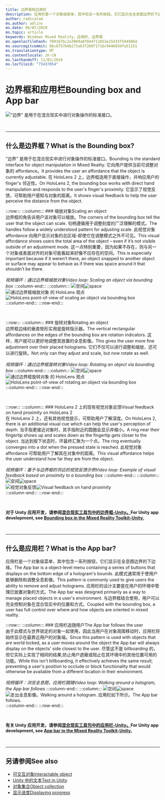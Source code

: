 ```yaml
---
title: 边界框和应用栏
description: 应用栏是一个对象级菜单，其中包含一系列按钮，它们显示在全息图边界的下边缘。
author: radicalad
ms.author: adlinv
ms.date: 06/07/2019
ms.topic: article
keywords: Windows Mixed Reality，应用栏，边界框
ms.openlocfilehash: f09187bc2a3969a8f844711052e15433f5449d6d
ms.sourcegitcommit: 6bc6757b9b273a63f260f1716c944603dfa51151
ms.translationtype: MT
ms.contentlocale: zh-CN
ms.lasthandoff: 11/01/2019
ms.locfileid: "73437054"
---
```

# <a name="bounding-box-and-app-bar"></a><span data-ttu-id="a1aeb-104">边界框和应用栏</span><span class="sxs-lookup"><span data-stu-id="a1aeb-104">Bounding box and App bar</span></span>
!["边界" 是用于在混合现实中进行对象操作的标准接口。](images/640px-boundingbox-hero.jpg)<br>

<br>

---

## <a name="what-is-the-bounding-box"></a><span data-ttu-id="a1aeb-106">什么是边界框？</span><span class="sxs-lookup"><span data-stu-id="a1aeb-106">What is the Bounding box?</span></span>

<span data-ttu-id="a1aeb-107">"边界" 是用于在混合现实中进行对象操作的标准接口。</span><span class="sxs-lookup"><span data-stu-id="a1aeb-107">Bounding is the standard interface for object manipulation in Mixed Reality.</span></span> <span data-ttu-id="a1aeb-108">它向用户提供当前可调整对象的 affordance。</span><span class="sxs-lookup"><span data-stu-id="a1aeb-108">It provides the user an affordance that the object is currently adjustable.</span></span> <span data-ttu-id="a1aeb-109">在 HoloLens 2 上，边界框适用于直接操作，并响应用户的 finger's 邻近性。</span><span class="sxs-lookup"><span data-stu-id="a1aeb-109">On HoloLens 2, the bounding box works with direct hand manipulation and responds to the user's finger's proximity.</span></span> <span data-ttu-id="a1aeb-110">它显示了视觉反馈，可帮助用户感知与对象的距离。</span><span class="sxs-lookup"><span data-stu-id="a1aeb-110">It shows visual feedback to help the user perceive the distance from the object.</span></span>

:::row:::
    :::column:::
        ### <a name="scaling-an-objectbr"></a><span data-ttu-id="a1aeb-111">缩放对象</span><span class="sxs-lookup"><span data-stu-id="a1aeb-111">Scaling an object</span></span><br>
        <span data-ttu-id="a1aeb-112">边界框的角告诉用户该对象可以缩放。</span><span class="sxs-lookup"><span data-stu-id="a1aeb-112">The corners of the bounding box tell the user that the object can scale.</span></span> <span data-ttu-id="a1aeb-113">句柄遵循用于调整刻度的广泛理解的模式。</span><span class="sxs-lookup"><span data-stu-id="a1aeb-113">The handles follow a widely understood pattern for adjusting scale.</span></span> <span data-ttu-id="a1aeb-114">此视觉对象 affordance 向用户显示对象的总区域–即使它在调整模式之外不可见。</span><span class="sxs-lookup"><span data-stu-id="a1aeb-114">This visual affordance shows users the total area of the object – even if it’s not visible outside of an adjustment mode.</span></span> <span data-ttu-id="a1aeb-115">这一点特别重要，因为如果不存在，则与另一个对象或表面对齐的对象可能看起来好像不应存在的空间。</span><span class="sxs-lookup"><span data-stu-id="a1aeb-115">This is especially important because if it weren’t there, an object snapped to another object or surface may appear to behave as if there was space around it that shouldn’t be there.</span></span><br>
        <br>
        <span data-ttu-id="a1aeb-116">*视频循环：通过边界框缩放对象*</span><span class="sxs-lookup"><span data-stu-id="a1aeb-116">*Video loop: Scaling an object via bounding box*</span></span>
    :::column-end:::
        :::column:::
        <span data-ttu-id="a1aeb-117">![空间](images/spacer-20x582.png)</span><span class="sxs-lookup"><span data-stu-id="a1aeb-117">![space](images/spacer-20x582.png)</span></span><br>
       <span data-ttu-id="a1aeb-118">![通过边界框缩放对象](images/HoloLens2_BoundingBox.gif) 的 HoloLens 观点</span><span class="sxs-lookup"><span data-stu-id="a1aeb-118">![HoloLens point-of-view of scaling an object via bounding box](images/HoloLens2_BoundingBox.gif)</span></span><br>
    :::column-end:::
:::row-end:::

<br>

:::row:::
    :::column:::
        ### <a name="rotating-an-objectbr"></a><span data-ttu-id="a1aeb-119">旋转对象</span><span class="sxs-lookup"><span data-stu-id="a1aeb-119">Rotating an object</span></span><br>
        <span data-ttu-id="a1aeb-120">边界框边缘的垂直矩形实用是旋转指示器。</span><span class="sxs-lookup"><span data-stu-id="a1aeb-120">The vertical rectangular affordances on the edges of the bounding box are rotation indicators.</span></span> <span data-ttu-id="a1aeb-121">这样，用户就可以更好地调整其放置的全息影像。</span><span class="sxs-lookup"><span data-stu-id="a1aeb-121">This gives the user more fine adjustment over their placed holograms.</span></span> <span data-ttu-id="a1aeb-122">它们不仅可以进行调整和缩放，还可以进行旋转。</span><span class="sxs-lookup"><span data-stu-id="a1aeb-122">Not only can they adjust and scale, but now rotate as well.</span></span><br>
        <br>
        <span data-ttu-id="a1aeb-123">*视频循环：通过边界框旋转对象*</span><span class="sxs-lookup"><span data-stu-id="a1aeb-123">*Video loop: Rotating an object via bounding box*</span></span>
    :::column-end:::
        :::column:::
        <span data-ttu-id="a1aeb-124">![空间](images/spacer-20x582.png)</span><span class="sxs-lookup"><span data-stu-id="a1aeb-124">![space](images/spacer-20x582.png)</span></span><br>
       <span data-ttu-id="a1aeb-125">![通过边界框旋转对象](images/HoloLens2_BoundingBox_Rotate.gif) 的 HoloLens 观点</span><span class="sxs-lookup"><span data-stu-id="a1aeb-125">![HoloLens point-of-view of rotating an object via bounding box](images/HoloLens2_BoundingBox_Rotate.gif)</span></span><br>
    :::column-end:::
:::row-end:::

<br>

:::row:::
    :::column:::
        ### <a name="visual-feedback-on-hand-proximity-on-hololens-2br"></a><span data-ttu-id="a1aeb-126">HoloLens 2 上的现有视觉对象反馈</span><span class="sxs-lookup"><span data-stu-id="a1aeb-126">Visual feedback on hand proximity on HoloLens 2</span></span><br>
        <span data-ttu-id="a1aeb-127">在 HoloLens 2 上，还有其他视觉提示，可帮助用户了解深度。</span><span class="sxs-lookup"><span data-stu-id="a1aeb-127">On HoloLens 2, there is an additional visual cue which can help the user's perception of depth.</span></span> <span data-ttu-id="a1aeb-128">当手指更接近对象时，其手指附近的圆圈会显示并缩小。</span><span class="sxs-lookup"><span data-stu-id="a1aeb-128">A ring near their fingertip shows up and scales down as the fingertip gets closer to the object.</span></span> <span data-ttu-id="a1aeb-129">当达到按下状态时，环最终汇聚为一个点。</span><span class="sxs-lookup"><span data-stu-id="a1aeb-129">The ring eventually converges into a dot when the pressed state is reached.</span></span> <span data-ttu-id="a1aeb-130">此视觉对象 affordance 可帮助用户了解其在对象中的距离。</span><span class="sxs-lookup"><span data-stu-id="a1aeb-130">This visual affordance helps the user understand how far they are from the object.</span></span><br>
        <br>
        <span data-ttu-id="a1aeb-131">*视频循环：基于与边界框的邻近的视觉反馈示例*</span><span class="sxs-lookup"><span data-stu-id="a1aeb-131">*Video loop: Example of visual feedback based on proximity to a bounding box*</span></span>
    :::column-end:::
        :::column:::
        <span data-ttu-id="a1aeb-132">![空间](images/spacer-20x582.png)</span><span class="sxs-lookup"><span data-stu-id="a1aeb-132">![space](images/spacer-20x582.png)</span></span><br>
       <span data-ttu-id="a1aeb-133">![视觉对象反馈](images/HoloLens2_Proximity.gif)</span><span class="sxs-lookup"><span data-stu-id="a1aeb-133">![Visual feedback on hand proximity](images/HoloLens2_Proximity.gif)</span></span><br>
    :::column-end:::
:::row-end:::

<br>

<span data-ttu-id="a1aeb-134">**对于 Unity 应用开发，请参阅[混合现实工具包中的边界框-Unity。](https://microsoft.github.io/MixedRealityToolkit-Unity/Documentation/README_BoundingBox.html)**</span><span class="sxs-lookup"><span data-stu-id="a1aeb-134">**For Unity app development, see [Bounding box in the Mixed Reality Toolkit-Unity.](https://microsoft.github.io/MixedRealityToolkit-Unity/Documentation/README_BoundingBox.html)**</span></span>

<br>

---

## <a name="what-is-the-app-bar"></a><span data-ttu-id="a1aeb-135">什么是应用栏？</span><span class="sxs-lookup"><span data-stu-id="a1aeb-135">What is the App bar?</span></span>

<span data-ttu-id="a1aeb-136">应用栏是一个对象级菜单，其中包含一系列按钮，它们显示在全息图边界的下边缘。</span><span class="sxs-lookup"><span data-stu-id="a1aeb-136">The App bar is a object-level menu containing a series of buttons that displays on the bottom edge of a hologram's bounds.</span></span> <span data-ttu-id="a1aeb-137">此模式通常用于使用户能够删除和调整全息影像。</span><span class="sxs-lookup"><span data-stu-id="a1aeb-137">This pattern is commonly used to give users the ability to remove and adjust holograms.</span></span> <span data-ttu-id="a1aeb-138">应用栏的设计主要是在用户的环境中管理已放置对象的方式。</span><span class="sxs-lookup"><span data-stu-id="a1aeb-138">The App bar was designed primarily as a way to manage placed objects in a user's environment.</span></span> <span data-ttu-id="a1aeb-139">与边界框结合使用，用户可以完全控制对象在混合现实中的位置和方式。</span><span class="sxs-lookup"><span data-stu-id="a1aeb-139">Coupled with the bounding box, a user has full control over where and how objects are oriented in mixed reality.</span></span>

:::row:::
    :::column:::
        ### <a name="the-app-bar-follows-the-userbr"></a><span data-ttu-id="a1aeb-140">应用栏追随用户</span><span class="sxs-lookup"><span data-stu-id="a1aeb-140">The App bar follows the user</span></span><br>
        <span data-ttu-id="a1aeb-141">由于此模式与世界锁定的对象一起使用，因此当用户在对象周围移动时，应用栏将始终显示在最靠近用户的对象端。</span><span class="sxs-lookup"><span data-stu-id="a1aeb-141">Since this pattern is used with objects that are world locked, as a user moves around the object the App bar will always display on the objects' side closest to the user.</span></span> <span data-ttu-id="a1aeb-142">尽管这不是 billboarding 的，但它实际上实现了相同的结果;防止用户遮蔽或阻止在其环境中的其他位置可用的功能。</span><span class="sxs-lookup"><span data-stu-id="a1aeb-142">While this isn't billboarding, it effectively achieves the same result; preventing a user's position to occlude or block functionality that would otherwise be available from a different location in their environment.</span></span> <br>
        <br>
        <span data-ttu-id="a1aeb-143">*视频循环：浏览全息图，应用栏跟随*</span><span class="sxs-lookup"><span data-stu-id="a1aeb-143">*Video loop: Walking around a hologram, the App bar follows*</span></span>
    :::column-end:::
        :::column:::
        <span data-ttu-id="a1aeb-144">![空间](images/spacer-20x582.png)</span><span class="sxs-lookup"><span data-stu-id="a1aeb-144">![space](images/spacer-20x582.png)</span></span><br>
       <span data-ttu-id="a1aeb-145">![走出全息影像。</span><span class="sxs-lookup"><span data-stu-id="a1aeb-145">![Walking around a hologram.</span></span> <span data-ttu-id="a1aeb-146">应用栏如下所示。](images/HoloLens2_AppBarFollowing.gif)</span><span class="sxs-lookup"><span data-stu-id="a1aeb-146">The App bar follows.](images/HoloLens2_AppBarFollowing.gif)</span></span><br>
    :::column-end:::
:::row-end:::

<br>



<span data-ttu-id="a1aeb-147">**有关 Unity 应用开发，请参阅[混合现实工具包中的应用栏-Unity。](https://microsoft.github.io/MixedRealityToolkit-Unity/Documentation/README_AppBar.html)**</span><span class="sxs-lookup"><span data-stu-id="a1aeb-147">**For Unity app development, see [App bar in the Mixed Reality Toolkit-Unity.](https://microsoft.github.io/MixedRealityToolkit-Unity/Documentation/README_AppBar.html)**</span></span>

<br>

---

## <a name="see-also"></a><span data-ttu-id="a1aeb-148">另请参阅</span><span class="sxs-lookup"><span data-stu-id="a1aeb-148">See also</span></span>
* [<span data-ttu-id="a1aeb-149">可交互对象</span><span class="sxs-lookup"><span data-stu-id="a1aeb-149">Interactable object</span></span>](interactable-object.md)
* [<span data-ttu-id="a1aeb-150">Unity 中的文本</span><span class="sxs-lookup"><span data-stu-id="a1aeb-150">Text in Unity</span></span>](text-in-unity.md)
* [<span data-ttu-id="a1aeb-151">对象集合</span><span class="sxs-lookup"><span data-stu-id="a1aeb-151">Object collection</span></span>](object-collection.md)
* [<span data-ttu-id="a1aeb-152">显示进度</span><span class="sxs-lookup"><span data-stu-id="a1aeb-152">Displaying progress</span></span>](progress.md)
